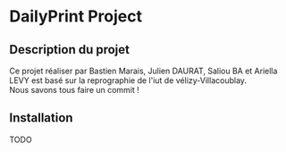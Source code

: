 ﻿# DailyPrint Project

## Description du projet

Ce projet réaliser par Bastien Marais, Julien DAURAT, Saliou BA et Ariella LEVY est basé sur la reprographie de l'iut de vélizy-Villacoublay.  
Nous savons tous faire un commit !

## Installation

TODO
